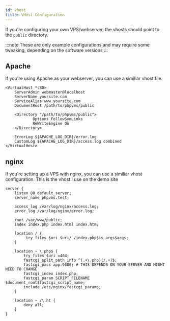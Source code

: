 ```yaml
---
id: vhost
title: VHost Configuration
---
```


If you're configuring your own VPS/webserver, the vhosts should point to the `public` directory.

:::note
These are only example configurations and may require some tweaking, depending on the software versions
:::

## Apache

If you're using Apache as your webserver, you can use a similiar vhost file.

```htaccess
<VirtualHost *:80>
    ServerAdmin webmaster@localhost
    ServerName yoursite.com
    ServiceAlias www.yoursite.com
    DocumentRoot /path/to/phpvms/public

    <Directory "/path/to/phpvms/public">
            Options FollowSymLinks
            ReWriteEngine On
    </Directory>

    ErrorLog ${APACHE_LOG_DIR}/error.log
    CustomLog ${APACHE_LOG_DIR}/access.log combined
</VirtualHost>
```

## nginx

If you're setting up a VPS with nginx, you can use a similiar vhost configuration. This is the vhost I use on the demo site

```nginx
server {
    listen 80 default_server;
    server_name phpvms.test;

    access_log /var/log/nginx/access.log;
    error_log /var/log/nginx/error.log;

    root /var/www/public;
    index index.php index.html index.htm;

    location / {
         try_files $uri $uri/ /index.php$is_args$args;
    }

    location ~ \.php$ {
        try_files $uri =404;
        fastcgi_split_path_info ^(.+\.php)(/.+)$;
        fastcgi_pass app:9000; # THIS DEPENDS ON YOUR SERVER AND MIGHT NEED TO CHANGE
        fastcgi_index index.php;
        fastcgi_param SCRIPT_FILENAME $document_root$fastcgi_script_name;
        include /etc/nginx/fastcgi_params;
    }

    location ~ /\.ht {
        deny all;
    }
}
```